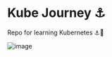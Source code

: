 # Kube Journey ⚓️
Repo for learning Kubernetes ⚓️🐳

![image](https://github.com/user-attachments/assets/6497794e-d8ab-47f3-976b-d70737e6d02e)

